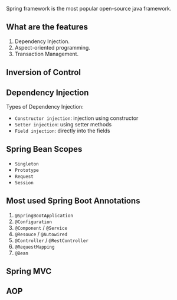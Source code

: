 

Spring framework is the most popular open-source java framework.

## What are the features

1. Dependency Injection.
2. Aspect-oriented programming.
3. Transaction Management.


## Inversion of Control




## Dependency Injection

Types of Dependency Injection:
- `Constructor injection`: injection using constructor
- `Setter injection`: using setter methods
- `Field injection`: directly into the fields


## Spring Bean Scopes

- `Singleton`
- `Prototype`
- `Request`
- `Session`

## Most used Spring Boot Annotations

1. `@SpringBootApplication`
2. `@Configuration`
3. `@Component` / `@Service`
5. `@Resouce` / `@Autowired`
6. `@Controller` / `@RestController`
7. `@RequestMapping`
8. `@Bean`


## Spring MVC


## AOP


